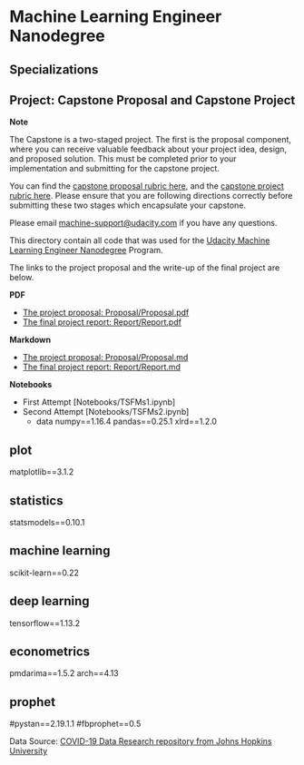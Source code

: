 # Machine Learning Engineer Nanodegree
## Specializations
## Project: Capstone Proposal and Capstone Project

**Note**

The Capstone is a two-staged project. The first is the proposal component, where you can receive valuable feedback about your project idea, design, and proposed solution. This must be completed prior to your implementation and submitting for the capstone project. 

You can find the [capstone proposal rubric here](https://review.udacity.com/#!/rubrics/410/view), and the [capstone project rubric here](https://review.udacity.com/#!/rubrics/108/view). Please ensure that you are following directions correctly before submitting these two stages which encapsulate your capstone.

Please email [machine-support@udacity.com](mailto:machine-support@udacity.com) if you have any questions.

This directory contain all code that was used for the [Udacity Machine Learning Engineer Nanodegree](https://www.udacity.com/course/machine-learning-engineer-nanodegree--nd009t) Program. 

The links to the project proposal and the write-up of the final 
project are below.

**PDF**
- [The project proposal: Proposal/Proposal.pdf](Proposal/Proposal.pdf) 
- [The final project report: Report/Report.pdf](Report/Report.pdf)

**Markdown**
- [The project proposal: Proposal/Proposal.md](Proposal/Proposal.md) 
- [The final project report: Report/Report.md](Report/Report.md)

**Notebooks**
- First Attempt [Notebooks/TSFMs1.ipynb]
- Second Attempt [Notebooks/TSFMs2.ipynb]
	- data
	numpy==1.16.4
pandas==0.25.1
xlrd==1.2.0
## plot
matplotlib==3.1.2
## statistics
statsmodels==0.10.1
## machine learning
scikit-learn==0.22
## deep learning
tensorflow==1.13.2
## econometrics
pmdarima==1.5.2
arch==4.13
## prophet
#pystan==2.19.1.1
#fbprophet==0.5

Data Source: 
[COVID-19 Data Research repository from Johns Hopkins University](https://github.com/CSSEGISandData/COVID-19/tree/master/csse_covid_19_data/csse_covid_19_time_series)

<!--stackedit_data:
eyJoaXN0b3J5IjpbOTkxNDIyMzg3XX0=
-->